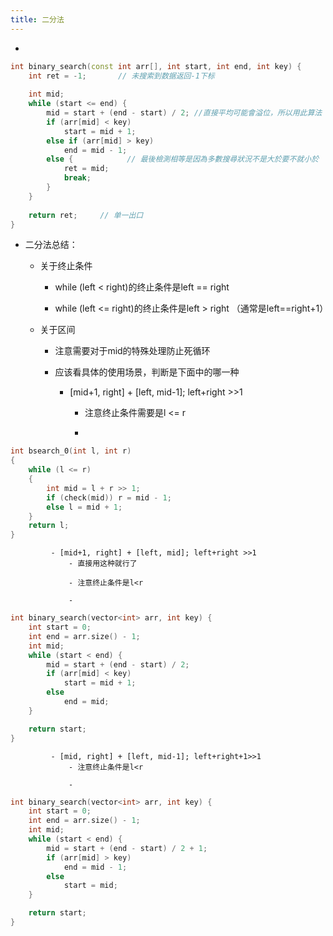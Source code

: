 ```yaml
---
title: 二分法
---
```


- 
```c++
int binary_search(const int arr[], int start, int end, int key) {
    int ret = -1;       // 未搜索到数据返回-1下标
    
	int mid;
	while (start <= end) {
		mid = start + (end - start) / 2; //直接平均可能會溢位，所以用此算法
		if (arr[mid] < key)
			start = mid + 1;
		else if (arr[mid] > key)
			end = mid - 1;
		else {            // 最後檢測相等是因為多數搜尋狀況不是大於要不就小於
			ret = mid;  
            break;
        }
	}
	
	return ret;     // 单一出口
}
```

- 二分法总结：
	 - 关于终止条件
		 - while (left < right)的终止条件是left == right

		 - while (left <= right)的终止条件是left > right （通常是left==right+1）

	 - 关于区间
		 - 注意需要对于mid的特殊处理防止死循环

		 - 应该看具体的使用场景，判断是下面中的哪一种
			 - [mid+1, right] + [left, mid-1]; left+right >>1
				 - 注意终止条件需要是l <= r

				 - 
```c++
int bsearch_0(int l, int r)
{
    while (l <= r)
    {
        int mid = l + r >> 1;
        if (check(mid)) r = mid - 1;
        else l = mid + 1;
    }
    return l;
}
```

			 - [mid+1, right] + [left, mid]; left+right >>1
				 - 直接用这种就行了

				 - 注意终止条件是l<r

				 - 
```c++
int binary_search(vector<int> arr, int key) {
    int start = 0;
    int end = arr.size() - 1;
    int mid;
    while (start < end) {
        mid = start + (end - start) / 2;
        if (arr[mid] < key)
            start = mid + 1;
        else
            end = mid;
    }

    return start;
}
```

			 - [mid, right] + [left, mid-1]; left+right+1>>1
				 - 注意终止条件是l<r

				 - 
```c++
int binary_search(vector<int> arr, int key) {
    int start = 0;
    int end = arr.size() - 1;
    int mid;
    while (start < end) {
        mid = start + (end - start) / 2 + 1;
        if (arr[mid] > key)
            end = mid - 1;
        else
            start = mid;
    }

    return start;
}
```
